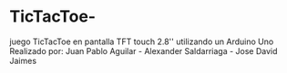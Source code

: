 # TicTacToe-
juego TicTacToe en pantalla TFT touch 2.8'' utilizando un Arduino Uno
Realizado por: Juan Pablo Aguilar - Alexander Saldarriaga - Jose David Jaimes
